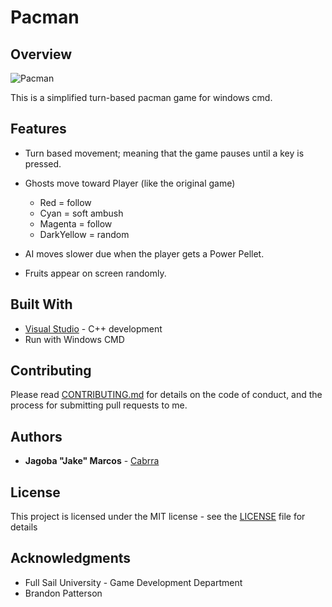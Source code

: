 Pacman
======

## Overview

![Pacman](https://github.com/Cabrra/cabrra.github.io/blob/master/Images/pacman.png)

This is a simplified turn-based pacman game for windows cmd.

## Features
+ Turn based movement; meaning that the game pauses until a key is pressed.
+ Ghosts move toward Player (like the original game)
	+ Red = follow
	+ Cyan = soft ambush
	+ Magenta = follow
	+ DarkYellow = random

+ AI moves slower due when the player gets a Power Pellet.
+ Fruits appear on screen randomly.

## Built With

* [Visual Studio](https://visualstudio.microsoft.com/)	- C++ development
* Run with Windows CMD

## Contributing

Please read [CONTRIBUTING.md](https://github.com/Cabrra/Contributing-template/blob/master/Contributing-template.md) for details on the code of conduct, and the process for submitting pull requests to me.

## Authors

* **Jagoba "Jake" Marcos** - [Cabrra](https://github.com/Cabrra)

## License

This project is licensed under the MIT license - see the [LICENSE](LICENSE) file for details

## Acknowledgments

* Full Sail University - Game Development Department
* Brandon Patterson
